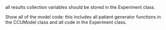all results collection variables should be stored in the Experiment class.  

Show all of the model code: this includes all patient generator functions in the CCUModel class and all code in the Experiment class.